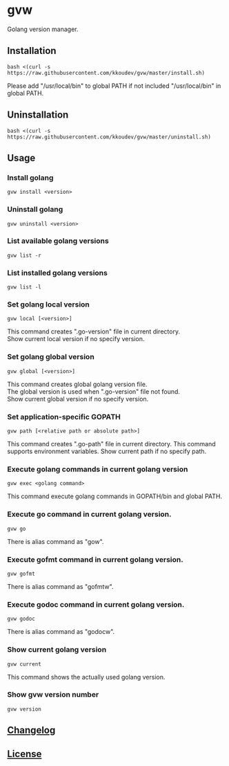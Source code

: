 # gvw

Golang version manager.

## Installation

```
bash <(curl -s https://raw.githubusercontent.com/kkoudev/gvw/master/install.sh)
```

Please add "/usr/local/bin" to global PATH if not included "/usr/local/bin" in global PATH.

## Uninstallation

```
bash <(curl -s https://raw.githubusercontent.com/kkoudev/gvw/master/uninstall.sh)
```

## Usage

### Install golang

```
gvw install <version>
```

### Uninstall golang

```
gvw uninstall <version>
```

### List available golang versions

```
gvw list -r
```

### List installed golang versions

```
gvw list -l
```

### Set golang local version

```
gvw local [<version>]
```

This command creates ".go-version" file in current directory.  
Show current local version if no specify version.

### Set golang global version

```
gvw global [<version>]
```

This command creates global golang version file.  
The global version is used when ".go-version" file not found.  
Show current global version if no specify version.

### Set application-specific GOPATH

```
gvw path [<relative path or absolute path>]
```

This command creates ".go-path" file in current directory.
This command supports environment variables.
Show current path if no specify path.

### Execute golang commands in current golang version

```
gvw exec <golang command>
```

This command execute golang commands in GOPATH/bin and global PATH.

### Execute go command in current golang version.

```
gvw go
```

There is alias command as "gow".

### Execute gofmt command in current golang version.

```
gvw gofmt
```

There is alias command as "gofmtw".

### Execute godoc command in current golang version.

```
gvw godoc
```

There is alias command as "godocw".

### Show current golang version

```
gvw current
```

This command shows the actually used golang version.

### Show gvw version number

```
gvw version
```

## [Changelog](CHANGELOG.md)

## [License](LICENSE)
